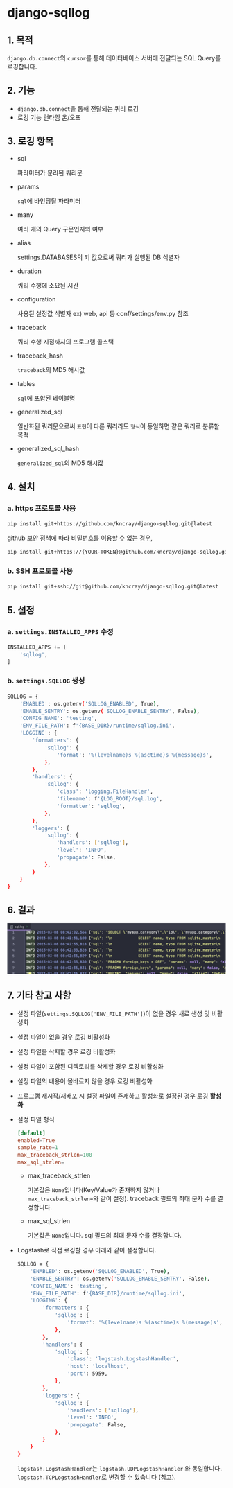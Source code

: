 # django-sqllog

## 1. 목적
`django.db.connect`의 `cursor`를 통해 데이터베이스 서버에 전달되는 SQL Query를 로깅합니다.


## 2. 기능

- `django.db.connect`을 통해 전달되는 쿼리 로깅
- 로깅 기능 런타임 온/오프


## 3. 로깅 항목

* sql

  파라미터가 분리된 쿼리문

* params

  `sql`에 바인딩될 파라미터

* many

  여러 개의 Query 구문인지의 여부

* alias

  settings.DATABASES의 키 값으로써 쿼리가 실행된 DB 식별자

* duration

  쿼리 수행에 소요된 시간

* configuration

  사용된 설정값 식별자 ex) web, api 등 conf/settings/env.py 참조

* traceback

  쿼리 수행 지점까지의 프로그램 콜스택

* traceback_hash

  `traceback`의 MD5 해시값

* tables

  `sql`에 포함된 테이블명

* generalized_sql

  일반화된 쿼리문으로써 `표현`이 다른 쿼리라도 `형식`이 동일하면 같은 쿼리로 분류할 목적

* generalized_sql_hash

  `generalized_sql`의 MD5 해시값


## 4. 설치

### a. https 프로토콜 사용
```bash
pip install git+https://github.com/kncray/django-sqllog.git@latest
```

github 보안 정책에 따라 비밀번호를 이용할 수 없는 경우,

```bash
pip install git+https://{YOUR-TOKEN}@github.com/kncray/django-sqllog.git@latest
```

### b. SSH 프로토콜 사용
```bash
pip install git+ssh://git@github.com/kncray/django-sqllog.git@latest
```


## 5. 설정

### a. `settings.INSTALLED_APPS` 수정

```python
INSTALLED_APPS += [
    'sqllog',
]
```

### b. `settings.SQLLOG` 생성

```bash
SQLLOG = {
    'ENABLED': os.getenv('SQLLOG_ENABLED', True),
    'ENABLE_SENTRY': os.getenv('SQLLOG_ENABLE_SENTRY', False),
    'CONFIG_NAME': 'testing',
    'ENV_FILE_PATH': f'{BASE_DIR}/runtime/sqllog.ini',
    'LOGGING': {
        'formatters': {
            'sqllog': {
                'format': '%(levelname)s %(asctime)s %(message)s',
            },
        },
        'handlers': {
            'sqllog': {
                'class': 'logging.FileHandler',
                'filename': f'{LOG_ROOT}/sql.log',
                'formatter': 'sqllog',
            },
        },
        'loggers': {
            'sqllog': {
                'handlers': ['sqllog'],
                'level': 'INFO',
                'propagate': False,
            },
        }
    }
}
```


## 6. 결과
![screenshot.20230308T174525.png](assets/screenshot.20230308T174525.png)


## 7. 기타 참고 사항

* 설정 파일(`settings.SQLLOG['ENV_FILE_PATH']`)이 없을 경우 새로 생성 및 비활성화
* 설정 파일이 없을 경우 로깅 비활성화
* 설정 파일을 삭제할 경우 로깅 비활성화
* 설정 파일이 포함된 디렉토리를 삭제할 경우 로깅 비활성화
* 설정 파일의 내용이 올바르지 않을 경우 로깅 비활성화
* 프로그램 재시작/재배포 시 설정 파일이 존재하고 활성화로 설정된 경우 로깅 **활성화**
* 설정 파일 형식
    ```conf
    [default]
    enabled=True
    sample_rate=1
    max_traceback_strlen=100
    max_sql_strlen=
    ```
    * max_traceback_strlen
  
      기본값은 `None`입니다(Key/Value가 존재하지 않거나 `max_traceback_strlen=`와 같이 설정). traceback 필드의 최대 문자 수를 결정합니다. 

    * max_sql_strlen

      기본값은 `None`입니다. sql 필드의 최대 문자 수를 결정합니다.

* Logstash로 직접 로깅할 경우 아래와 같이 설정합니다.
  ```bash
  SQLLOG = {
      'ENABLED': os.getenv('SQLLOG_ENABLED', True),
      'ENABLE_SENTRY': os.getenv('SQLLOG_ENABLE_SENTRY', False),
      'CONFIG_NAME': 'testing',
      'ENV_FILE_PATH': f'{BASE_DIR}/runtime/sqllog.ini',
      'LOGGING': {
          'formatters': {
              'sqllog': {
                  'format': '%(levelname)s %(asctime)s %(message)s',
              },
          },
          'handlers': {
              'sqllog': {
                  'class': 'logstash.LogstashHandler',
                  'host': 'localhost',
                  'port': 5959,
              },
          },
          'loggers': {
              'sqllog': {
                  'handlers': ['sqllog'],
                  'level': 'INFO',
                  'propagate': False,
              },
          }
      }
  }
  ```
  `logstash.LogstashHandler`는 `logstash.UDPLogstashHandler` 와 동일합니다. 
  `logstash.TCPLogstashHandler`로 변경할 수 있습니다
  ([참고](https://github.com/vklochan/python-logstash/blob/master/logstash/handler_udp.py)).
  